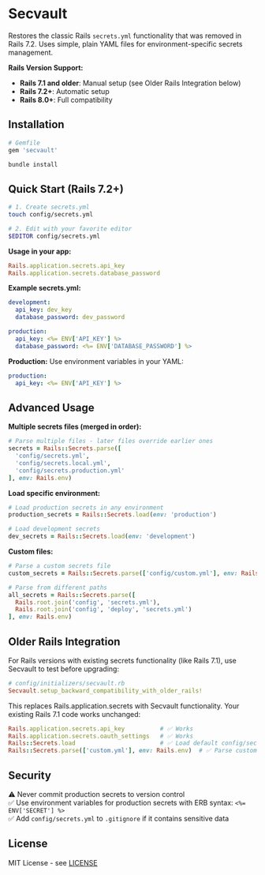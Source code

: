 # Secvault

Restores the classic Rails `secrets.yml` functionality that was removed in Rails 7.2. Uses simple, plain YAML files for environment-specific secrets management.

**Rails Version Support:**
- **Rails 7.1 and older**: Manual setup (see Older Rails Integration below)
- **Rails 7.2+**: Automatic setup
- **Rails 8.0+**: Full compatibility

## Installation

```ruby
# Gemfile
gem 'secvault'
```

```bash
bundle install
```

## Quick Start (Rails 7.2+)

```bash
# 1. Create secrets.yml
touch config/secrets.yml

# 2. Edit with your favorite editor
$EDITOR config/secrets.yml
```

**Usage in your app:**
```ruby
Rails.application.secrets.api_key
Rails.application.secrets.database_password
```

**Example secrets.yml:**
```yaml
development:
  api_key: dev_key
  database_password: dev_password

production:
  api_key: <%= ENV['API_KEY'] %>
  database_password: <%= ENV['DATABASE_PASSWORD'] %>
```

**Production:** Use environment variables in your YAML:
```yaml
production:
  api_key: <%= ENV['API_KEY'] %>
```

## Advanced Usage

**Multiple secrets files (merged in order):**
```ruby
# Parse multiple files - later files override earlier ones
secrets = Rails::Secrets.parse([
  'config/secrets.yml',
  'config/secrets.local.yml',
  'config/secrets.production.yml'
], env: Rails.env)
```

**Load specific environment:**
```ruby
# Load production secrets in any environment
production_secrets = Rails::Secrets.load(env: 'production')

# Load development secrets
dev_secrets = Rails::Secrets.load(env: 'development')
```

**Custom files:**
```ruby
# Parse a custom secrets file
custom_secrets = Rails::Secrets.parse(['config/custom.yml'], env: Rails.env)

# Parse from different paths
all_secrets = Rails::Secrets.parse([
  Rails.root.join('config', 'secrets.yml'),
  Rails.root.join('config', 'deploy', 'secrets.yml')
], env: Rails.env)
```

## Older Rails Integration

For Rails versions with existing secrets functionality (like Rails 7.1), use Secvault to test before upgrading:

```ruby
# config/initializers/secvault.rb
Secvault.setup_backward_compatibility_with_older_rails!
```

This replaces Rails.application.secrets with Secvault functionality. Your existing Rails 7.1 code works unchanged:

```ruby
Rails.application.secrets.api_key          # ✅ Works
Rails.application.secrets.oauth_settings   # ✅ Works
Rails::Secrets.load                        # ✅ Load default config/secrets.yml
Rails::Secrets.parse(['custom.yml'], env: Rails.env)  # ✅ Parse custom files
```


## Security

⚠️ Never commit production secrets to version control  
✅ Use environment variables for production secrets with ERB syntax: `<%= ENV['SECRET'] %>`  
✅ Add `config/secrets.yml` to `.gitignore` if it contains sensitive data

## License

MIT License - see [LICENSE](https://opensource.org/licenses/MIT)
